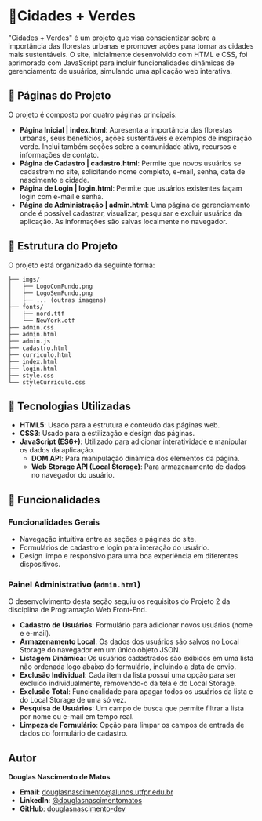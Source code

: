 # 🌿Cidades + Verdes

"Cidades + Verdes" é um projeto que visa conscientizar sobre a importância das florestas urbanas e promover ações para tornar as cidades mais sustentáveis. O site, inicialmente desenvolvido com HTML e CSS, foi aprimorado com JavaScript para incluir funcionalidades dinâmicas de gerenciamento de usuários, simulando uma aplicação web interativa.

## 🌳 Páginas do Projeto

O projeto é composto por quatro páginas principais:

  * **Página Inicial | index.html**: Apresenta a importância das florestas urbanas, seus benefícios, ações sustentáveis e exemplos de inspiração verde. Inclui também seções sobre a comunidade ativa, recursos e informações de contato.
  * **Página de Cadastro | cadastro.html**: Permite que novos usuários se cadastrem no site, solicitando nome completo, e-mail, senha, data de nascimento e cidade.
  * **Página de Login | login.html**: Permite que usuários existentes façam login com e-mail e senha.
  * **Página de Administração | admin.html**: Uma página de gerenciamento onde é possível cadastrar, visualizar, pesquisar e excluir usuários da aplicação. As informações são salvas localmente no navegador.

## 🌳 Estrutura do Projeto

O projeto está organizado da seguinte forma:

```
├── imgs/
│   ├── LogoComFundo.png
│   ├── LogoSemFundo.png
│   ├── ... (outras imagens)
├── fonts/
│   ├── nord.ttf
│   └── NewYork.otf
├── admin.css
├── admin.html
├── admin.js
├── cadastro.html
├── curriculo.html
├── index.html
├── login.html
├── style.css
└── styleCurriculo.css
```

## 🌳 Tecnologias Utilizadas

  * **HTML5**: Usado para a estrutura e conteúdo das páginas web.
  * **CSS3**: Usado para a estilização e design das páginas. 
  * **JavaScript (ES6+)**: Utilizado para adicionar interatividade e manipular os dados da aplicação. 
      * **DOM API**: Para manipulação dinâmica dos elementos da página.
      * **Web Storage API (Local Storage)**: Para armazenamento de dados no navegador do usuário. 

## 🌳 Funcionalidades

### Funcionalidades Gerais

  * Navegação intuitiva entre as seções e páginas do site.
  * Formulários de cadastro e login para interação do usuário.
  * Design limpo e responsivo para uma boa experiência em diferentes dispositivos.

### Painel Administrativo (`admin.html`)

O desenvolvimento desta seção seguiu os requisitos do Projeto 2 da disciplina de Programação Web Front-End. 

  * **Cadastro de Usuários**: Formulário para adicionar novos usuários (nome e e-mail). 
  * **Armazenamento Local**: Os dados dos usuários são salvos no Local Storage do navegador em um único objeto JSON. 
  * **Listagem Dinâmica**: Os usuários cadastrados são exibidos em uma lista não ordenada logo abaixo do formulário, incluindo a data de envio. 
  * **Exclusão Individual**: Cada item da lista possui uma opção para ser excluído individualmente, removendo-o da tela e do Local Storage. 
  * **Exclusão Total**: Funcionalidade para apagar todos os usuários da lista e do Local Storage de uma só vez. 
  * **Pesquisa de Usuários**: Um campo de busca que permite filtrar a lista por nome ou e-mail em tempo real.
  * **Limpeza de Formulário**: Opção para limpar os campos de entrada de dados do formulário de cadastro. 

## Autor

**Douglas Nascimento de Matos**

  * **Email**: douglasnascimento@alunos.utfpr.edu.br
  * **LinkedIn**: [@douglasnascimentomatos](https://www.linkedin.com/in/douglasnascimentomatos)
  * **GitHub**: [douglasnascimento-dev](https://github.com/douglasnascimento-dev)
